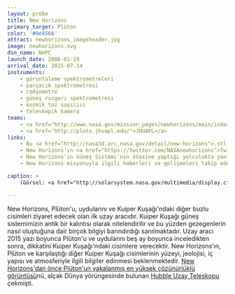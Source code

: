 ```yaml
---
layout: probe
title: New Horizons
primary_target: Plüton
color: '#8e8566'
attract: newhorizons_imageheader.jpg
image: newhorizons.svg
dsn_name: NHPC
launch_date: 2006-01-19
arrival_date: 2015-07-14
instruments:
    - görüntüleme spektrometreleri
    - parçacık spektrometresi
    - radyometre
    - güneş rüzgarı spektrometresi
    - kozmik toz sayıcısı
    - teleskopik kamera
teams:
    - <a href="http://www.nasa.gov/mission_pages/newhorizons/main/index.html">NASA</a>
    - <a href="http://pluto.jhuapl.edu/">JHUAPL</a>
links:
    - Bu <a href="http://nasa3d.arc.nasa.gov/detail/new-horizons">.stl dosyasını</a> kullanarak New Horizons'ın 3D çıktısını alın
    - New Horizons'ın <a href="https://twitter.com/NASAnewhorizons">Twitter</a> sayfası
    - New Horizons'ın Güneş Sistemi'nin ötesine yaptığı yolculukta yanında götürmesi için <a href="http://www.oneearthmessage.org/">bir mesaj</a> yazın
    - New Horizons misyonuyla ilgili haberleri ve gelişmeleri takip edebileceğiniz bir <a href="https://itunes.apple.com/us/app/new-horizons-nasa-voyage-to/id473217882?mt=8">iPhone/iPad</a> uygulaması

caption: >
    (Görsel: <a href="http://solarsystem.nasa.gov/multimedia/display.cfm?Category=Planets&IM_ID=20233">Plüton</a>'un 13 Temmuz 2015 tarihinde New Horizons tarafından çekilmiş fotoğrafı, NASA/JHUAPL/SWRI)

---
```

New Horizons, Plüton'u, uydularını ve Kuiper Kuşağı'ndaki diğer buzlu cisimleri ziyaret edecek olan ilk uzay aracıdır. Kuiper Kuşağı güneş sistemimizin antik bir kalıntısı olarak nitelendirilir ve bu yüzden gezegenlerin nasıl oluştuğuna dair birçok bilgiyi barındırdığı sanılmaktadır. Uzay aracı 2015 yazı boyunca Plüton'u ve uydularını beş ay boyunca inceledikten sonra, dikkatini Kuiper Kuşağı'ndaki cisimlere verecektir. New Horizons'ın, Plüton ve karşılaştığı diğer Kuiper Kuşağı cisimlerinin yüzeyi, jeolojisi, iç yapısı ve atmosferiyle ilgili bilgiler edinmesi beklenmektedir. <a href="http://www.nasa.gov/mission_pages/hubble/science/pluto-20100204.html">New Horizons'dan önce Plüton'un yakalanmış en yüksek çözünürlüklü görüntüsü</a>nü, alçak Dünya yörüngesinde bulunan <a href="https://tr.wikipedia.org/wiki/Hubble_Uzay_Teleskopu">Hubble Uzay Teleskopu</a> çekmişti.
